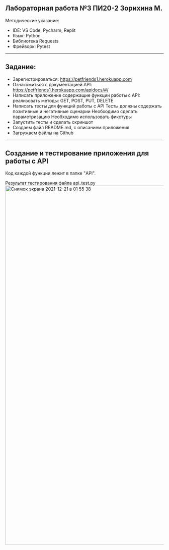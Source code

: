 Лабораторная работа №3 ПИ20-2 Зорихина М. 
----------
Методические указание:
 * IDE: VS Code, Pycharm, Replit
 * Язык: Python
 * Библиотека Requests
 * Фрейворк: Pytest

****
Задание:
---
* Зарегистрироваться: https://petfriends1.herokuapp.com
* Ознакомиться с документацией API: https://petfriends1.herokuapp.com/apidocs/#/
* Написать приложение содержащие функции работы с API:
        реализовать методы:
        GET, 
        POST, 
        PUT, 
        DELETE
* Написать тесты для функций работы с API
             Тесты должны содержать позитивные и негативные сценарии
             Необходимо сделать параметризацию
             Необходимо использовать фикстуры 
* Запустить  тесты и сделать скриншот
* Создаем файл README.md, с описанием приложения
* Загружаем файлы на Github

****
Создание и тестирование приложения для работы с API
-----
Код каждой функции лежит в папке "API". 

Результат тестирования файла api_test.py
<img width="1139" alt="Снимок экрана 2021-12-21 в 01 55 38" src="https://user-images.githubusercontent.com/90088355/146843504-ba49a9c7-9e8e-4e06-9eb2-d6142071211e.png">
